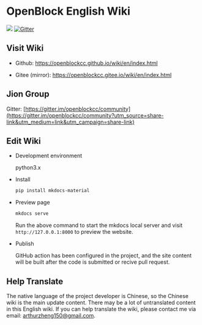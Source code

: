 # OpenBlock English Wiki

![](https://img.shields.io/github/workflow/status/openblockcc/wiki/documentation-en/en) [![Gitter](https://badges.gitter.im/openblockcc/community.svg)](https://gitter.im/openblockcc/community?utm_source=badge&utm_medium=badge&utm_campaign=pr-badge)

## Visit Wiki

- Github: https://openblockcc.github.io/wiki/en/index.html

- Gitee (mirror): https://openblockcc.gitee.io/wiki/en/index.html

## Jion Group

Gitter: [https://gitter.im/openblockcc/community](https://gitter.im/openblockcc/community?utm_source=share-link&utm_medium=link&utm_campaign=share-link)

## Edit Wiki

- Development environment

    python3.x

- Install

    ```bash
    pip install mkdocs-material
    ```

- Preview page

    ```bash
    mkdocs serve
    ```

    Run the above command to start the mkdocs local server and visit `http://127.0.0.1:8000` to preview the website.

- Publish

    GitHub action has been configured in the project, and the site content will be built after the code is submitted or recive pull request.

## Help Translate

The native language of the project developer is Chinese, so the Chinese wiki is the main update content. There may be a lot of untranslated content in this English wiki. If you can help translate the wiki, please contact me via email: arthurzheng150@gmail.com.

